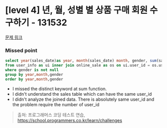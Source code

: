 # [level 4] 년, 월, 성별 별 상품 구매 회원 수 구하기 - 131532 

[문제 링크](https://school.programmers.co.kr/learn/courses/30/lessons/131532) 

### Missed point


``` sql
select year(sales_date)as year, month(sales_date) month, gender, sum(sales_amount) as users
from user_info as ui inner join online_sale as os on ui.user_id = os.user_id
where gender is not null
group by year,month,gender
order by year,month,gender
```

- I missed the distinct keyword at sum function.
- I didn't understand the sales table which can have the same user_id
- I didn't analyze the joined data. There is absolutely same user_id and the problem require the number of user_id


> 출처: 프로그래머스 코딩 테스트 연습, https://school.programmers.co.kr/learn/challenges
